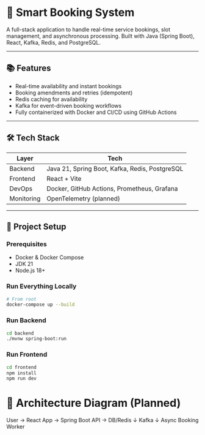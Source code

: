 # 🚀 Smart Booking System

A full-stack application to handle real-time service bookings, slot management, and asynchronous processing. Built with Java (Spring Boot), React, Kafka, Redis, and PostgreSQL.

---

## 📚 Features

- Real-time availability and instant bookings
- Booking amendments and retries (idempotent)
- Redis caching for availability
- Kafka for event-driven booking workflows
- Fully containerized with Docker and CI/CD using GitHub Actions

---

## 🛠️ Tech Stack

| Layer      | Tech                          |
|------------|-------------------------------|
| Backend    | Java 21, Spring Boot, Kafka, Redis, PostgreSQL |
| Frontend   | React + Vite                  |
| DevOps     | Docker, GitHub Actions, Prometheus, Grafana  |
| Monitoring | OpenTelemetry (planned)       |

---

## 🚧 Project Setup

### Prerequisites
- Docker & Docker Compose
- JDK 21
- Node.js 18+

### Run Everything Locally

```bash
# From root
docker-compose up --build
```
### Run Backend
```bash
cd backend
./mvnw spring-boot:run
```

### Run Frontend
```bash
cd frontend
npm install
npm run dev
```

# 📐 Architecture Diagram (Planned)
User → React App → Spring Boot API → DB/Redis
                        ↓
                    Kafka
                        ↓
                    Async Booking Worker
